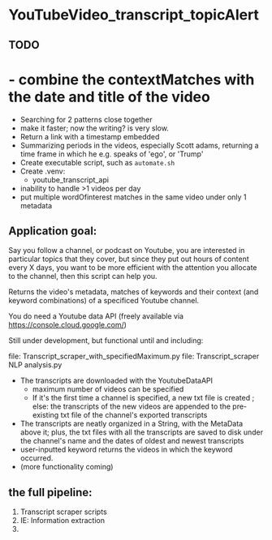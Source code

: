 # YouTubeVideo_transcript_topicAlert


## TODO
# - combine the contextMatches with the date and title of the video
- Searching for 2 patterns close together
-   make it faster; now the writing? is very slow.
- Return a link with a timestamp embedded
- Summarizing periods in the videos, especially Scott adams, returning a time frame in which he e.g. speaks of 'ego', or 'Trump'
- Create executable script, such as `automate.sh`
- Create .venv:
    - youtube_transcript_api
- inability to handle >1 videos per day
- put multiple wordOfinterest matches in the same video under only 1 metadata


## Application goal:

  Say you follow a channel, or podcast on Youtube, you are interested in particular topics that they cover, but since they put out hours of content every X days, you want to be more efficient with the attention you allocate to the channel, then this script can help you.

 Returns the video's metadata, matches of keywords and their context (and keyword combinations) of a specificed Youtube channel.

 You do need a Youtube data API (freely available via https://console.cloud.google.com/)

Still under development, but functional until and including:

file: Transcript_scraper_with_specifiedMaximum.py
file: Transcript_scraper NLP analysis.py

* The transcripts are downloaded with the YoutubeDataAPI
  + maximum number of videos can be specified
  + If it's the first time a channel is specified, a new txt file is created ; else: the transcripts of the new videos are appended to the pre-existing txt file of the channel's exported transcripts
* The transcripts are neatly organized in a String, with the MetaData above it; plus, the txt files with all the transcripts are saved to disk under the channel's name and the dates of oldest and newest transcripts
* user-inputted keyword returns the videos in which the keyword occurred.
* (more functionality coming)


## the full pipeline:
1. Transcript scraper scripts
2. IE: Information extraction
3.
